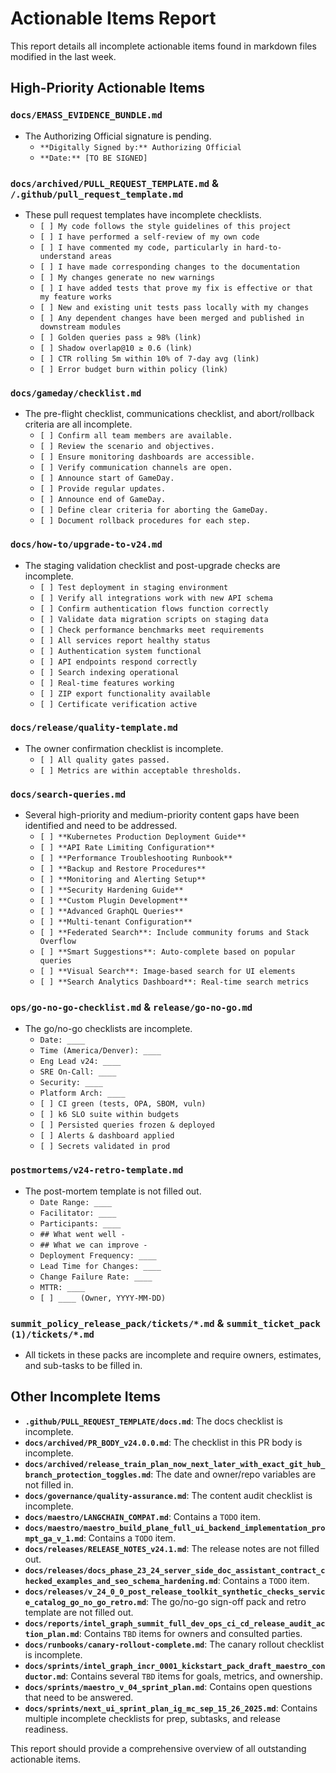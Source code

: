 # Actionable Items Report

This report details all incomplete actionable items found in markdown files modified in the last week.

## High-Priority Actionable Items

### `docs/EMASS_EVIDENCE_BUNDLE.md`
- The Authorizing Official signature is pending.
  - `**Digitally Signed by:** Authorizing Official`
  - `**Date:** [TO BE SIGNED]`

### `docs/archived/PULL_REQUEST_TEMPLATE.md` & `/.github/pull_request_template.md`
- These pull request templates have incomplete checklists.
  - `[ ] My code follows the style guidelines of this project`
  - `[ ] I have performed a self-review of my own code`
  - `[ ] I have commented my code, particularly in hard-to-understand areas`
  - `[ ] I have made corresponding changes to the documentation`
  - `[ ] My changes generate no new warnings`
  - `[ ] I have added tests that prove my fix is effective or that my feature works`
  - `[ ] New and existing unit tests pass locally with my changes`
  - `[ ] Any dependent changes have been merged and published in downstream modules`
  - `[ ] Golden queries pass ≥ 98% (link)`
  - `[ ] Shadow overlap@10 ≥ 0.6 (link)`
  - `[ ] CTR rolling 5m within 10% of 7‑day avg (link)`
  - `[ ] Error budget burn within policy (link)`

### `docs/gameday/checklist.md`
- The pre-flight checklist, communications checklist, and abort/rollback criteria are all incomplete.
  - `[ ] Confirm all team members are available.`
  - `[ ] Review the scenario and objectives.`
  - `[ ] Ensure monitoring dashboards are accessible.`
  - `[ ] Verify communication channels are open.`
  - `[ ] Announce start of GameDay.`
  - `[ ] Provide regular updates.`
  - `[ ] Announce end of GameDay.`
  - `[ ] Define clear criteria for aborting the GameDay.`
  - `[ ] Document rollback procedures for each step.`

### `docs/how-to/upgrade-to-v24.md`
- The staging validation checklist and post-upgrade checks are incomplete.
  - `[ ] Test deployment in staging environment`
  - `[ ] Verify all integrations work with new API schema`
  - `[ ] Confirm authentication flows function correctly`
  - `[ ] Validate data migration scripts on staging data`
  - `[ ] Check performance benchmarks meet requirements`
  - `[ ] All services report healthy status`
  - `[ ] Authentication system functional`
  - `[ ] API endpoints respond correctly`
  - `[ ] Search indexing operational`
  - `[ ] Real-time features working`
  - `[ ] ZIP export functionality available`
  - `[ ] Certificate verification active`

### `docs/release/quality-template.md`
- The owner confirmation checklist is incomplete.
  - `[ ] All quality gates passed.`
  - `[ ] Metrics are within acceptable thresholds.`

### `docs/search-queries.md`
- Several high-priority and medium-priority content gaps have been identified and need to be addressed.
  - `[ ] **Kubernetes Production Deployment Guide**`
  - `[ ] **API Rate Limiting Configuration**`
  - `[ ] **Performance Troubleshooting Runbook**`
  - `[ ] **Backup and Restore Procedures**`
  - `[ ] **Monitoring and Alerting Setup**`
  - `[ ] **Security Hardening Guide**`
  - `[ ] **Custom Plugin Development**`
  - `[ ] **Advanced GraphQL Queries**`
  - `[ ] **Multi-tenant Configuration**`
  - `[ ] **Federated Search**: Include community forums and Stack Overflow`
  - `[ ] **Smart Suggestions**: Auto-complete based on popular queries`
  - `[ ] **Visual Search**: Image-based search for UI elements`
  - `[ ] **Search Analytics Dashboard**: Real-time search metrics`

### `ops/go-no-go-checklist.md` & `release/go-no-go.md`
- The go/no-go checklists are incomplete.
  - `Date: ____`
  - `Time (America/Denver): ____`
  - `Eng Lead v24: ____`
  - `SRE On‑Call: ____`
  - `Security: ____`
  - `Platform Arch: ____`
  - `[ ] CI green (tests, OPA, SBOM, vuln)`
  - `[ ] k6 SLO suite within budgets`
  - `[ ] Persisted queries frozen & deployed`
  - `[ ] Alerts & dashboard applied`
  - `[ ] Secrets validated in prod`

### `postmortems/v24-retro-template.md`
- The post-mortem template is not filled out.
  - `Date Range: ____`
  - `Facilitator: ____`
  - `Participants: ____`
  - `## What went well -`
  - `## What we can improve -`
  - `Deployment Frequency: ____`
  - `Lead Time for Changes: ____`
  - `Change Failure Rate: ____`
  - `MTTR: ____`
  - `[ ] ____ (Owner, YYYY‑MM‑DD)`

### `summit_policy_release_pack/tickets/*.md` & `summit_ticket_pack (1)/tickets/*.md`
- All tickets in these packs are incomplete and require owners, estimates, and sub-tasks to be filled in.

## Other Incomplete Items

- **`.github/PULL_REQUEST_TEMPLATE/docs.md`**: The docs checklist is incomplete.
- **`docs/archived/PR_BODY_v24.0.0.md`**: The checklist in this PR body is incomplete.
- **`docs/archived/release_train_plan_now_next_later_with_exact_git_hub_branch_protection_toggles.md`**: The date and owner/repo variables are not filled in.
- **`docs/governance/quality-assurance.md`**: The content audit checklist is incomplete.
- **`docs/maestro/LANGCHAIN_COMPAT.md`**: Contains a `TODO` item.
- **`docs/maestro/maestro_build_plane_full_ui_backend_implementation_prompt_ga_v_1.md`**: Contains a `TODO` item.
- **`docs/releases/RELEASE_NOTES_v24.1.md`**: The release notes are not filled out.
- **`docs/releases/docs_phase_23_24_server_side_doc_assistant_contract_checked_examples_and_seo_schema_hardening.md`**: Contains a `TODO` item.
- **`docs/releases/v_24_0_0_post_release_toolkit_synthetic_checks_service_catalog_go_no_go_retro.md`**: The go/no-go sign-off pack and retro template are not filled out.
- **`docs/reports/intel_graph_summit_full_dev_ops_ci_cd_release_audit_action_plan.md`**: Contains `TBD` items for owners and consulted parties.
- **`docs/runbooks/canary-rollout-complete.md`**: The canary rollout checklist is incomplete.
- **`docs/sprints/intel_graph_incr_0001_kickstart_pack_draft_maestro_conductor.md`**: Contains several `TBD` items for goals, metrics, and ownership.
- **`docs/sprints/maestro_v_04_sprint_plan.md`**: Contains open questions that need to be answered.
- **`docs/sprints/next_ui_sprint_plan_ig_mc_sep_15_26_2025.md`**: Contains multiple incomplete checklists for prep, subtasks, and release readiness.

This report should provide a comprehensive overview of all outstanding actionable items.